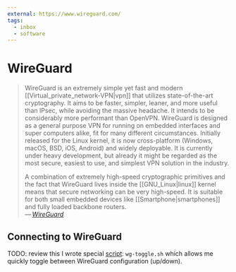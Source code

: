 ```yaml
---
external: https://www.wireguard.com/
tags:
  - inbox
  - software
---
```


# WireGuard

> WireGuard is an extremely simple yet fast and modern
> [[Virtual_private_network-VPN|vpn]] that utilizes state-of-the-art
> cryptography. It aims to be faster, simpler, leaner, and more useful than
> IPsec, while avoiding the massive headache. It intends to be considerably more
> performant than OpenVPN. WireGuard is designed as a general purpose VPN for
> running on embedded interfaces and super computers alike, fit for many
> different circumstances. Initially released for the Linux kernel, it is now
> cross-platform (Windows, macOS, BSD, iOS, Android) and widely deployable. It
> is currently under heavy development, but already it might be regarded as the
> most secure, easiest to use, and simplest VPN solution in the industry.
>
> A combination of extremely high-speed cryptographic primitives and the fact
> that WireGuard lives inside the [[GNU_Linux|linux]] kernel means that secure
> networking can be very high-speed. It is suitable for both small embedded
> devices like [[Smartphone|smartphones]] and fully loaded backbone routers.\
> — <cite>[WireGuard](https://www.wireguard.com/)</cite>

## Connecting to WireGuard

TODO: review this
I wrote special [script](file:///home/inom/.local/bin/wg-toggle.sh):
`wg-toggle.sh` which allows me quickly toggle between WireGuard configuration
(up/down).
